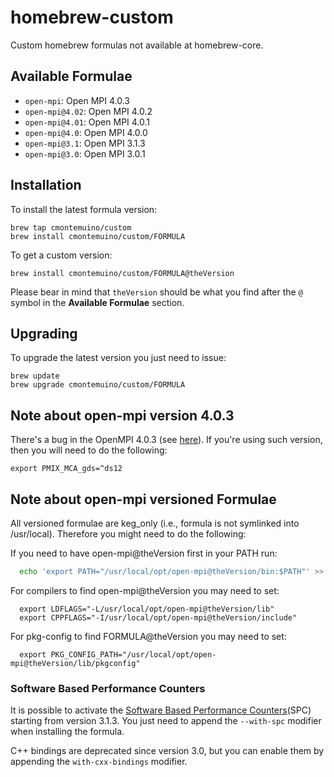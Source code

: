# homebrew-custom
Custom homebrew formulas not available at homebrew-core.

## Available Formulae
* `open-mpi`: Open MPI 4.0.3
* `open-mpi@4.02`: Open MPI 4.0.2
* `open-mpi@4.01`: Open MPI 4.0.1
* `open-mpi@4.0`: Open MPI 4.0.0
* `open-mpi@3.1`: Open MPI 3.1.3
* `open-mpi@3.0`: Open MPI 3.0.1

## Installation

To install the latest formula version:

```shell script
brew tap cmontemuino/custom
brew install cmontemuino/custom/FORMULA
```

To get a custom version:

```shell script
brew install cmontemuino/custom/FORMULA@theVersion
```

Please bear in mind that `theVersion` should be what you find after the `@` symbol in the **Available Formulae** section.

## Upgrading

To upgrade the latest version you just need to issue:

```shell script
brew update
brew upgrade cmontemuino/custom/FORMULA
```

## Note about open-mpi version 4.0.3

There's a bug in the OpenMPI 4.0.3 (see [here](https://github.com/open-mpi/ompi/issues/7516)). If you're using such version,
then you will need to do the following:

```shell script
export PMIX_MCA_gds=^ds12
```

## Note about open-mpi versioned Formulae
All versioned formulae are keg_only (i.e., formula is not symlinked into /usr/local). Therefore you might need to do the following:

If you need to have open-mpi@theVersion first in your PATH run:
```bash
  echo 'export PATH="/usr/local/opt/open-mpi@theVersion/bin:$PATH"' >> ~/.bash_profile
```

For compilers to find open-mpi@theVersion you may need to set:

```shell script
  export LDFLAGS="-L/usr/local/opt/open-mpi@theVersion/lib"
  export CPPFLAGS="-I/usr/local/opt/open-mpi@theVersion/include"
```

For pkg-config to find FORMULA@theVersion you may need to set:

```shell script
  export PKG_CONFIG_PATH="/usr/local/opt/open-mpi@theVersion/lib/pkgconfig"
```

### Software Based Performance Counters
It is possible to activate the [Software Based Performance Counters][spc](SPC) starting from version 3.1.3.
You just need to append the `--with-spc` modifier when installing the formula.

C++ bindings are deprecated since version 3.0, but you can enable them by appending the `with-cxx-bindings` modifier.

[spc]: https://github.com/davideberius/ompi/wiki/How-to-Use-Software-Based-Performance-Counters-(SPCs)-in-Open-MPI
